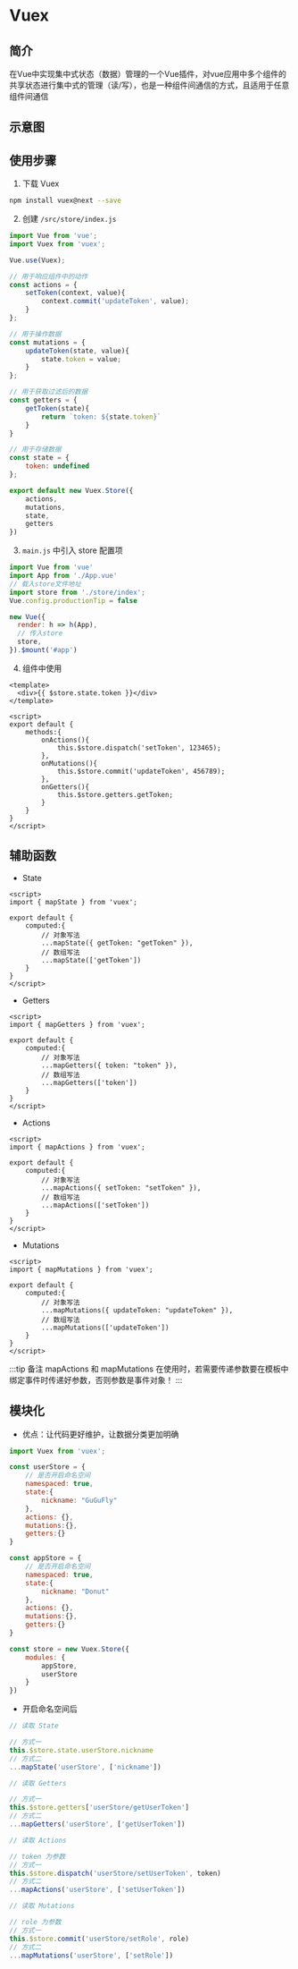 # Vuex

## 简介

在Vue中实现集中式状态（数据）管理的一个Vue插件，对vue应用中多个组件的共享状态进行集中式的管理（读/写），也是一种组件间通信的方式，且适用于任意组件间通信

## 示意图

<n-image src="../../../assets/vue/vuex.png" />

## 使用步骤

1. 下载 Vuex

```bash
npm install vuex@next --save
```

2. 创建 `/src/store/index.js`

```js
import Vue from 'vue';
import Vuex from 'vuex';

Vue.use(Vuex);

// 用于响应组件中的动作
const actions = {
    setToken(context, value){
        context.commit('updateToken', value);
    }
};

// 用于操作数据
const mutations = {
    updateToken(state, value){
        state.token = value;
    }
};

// 用于获取过滤后的数据
const getters = {
    getToken(state){
        return `token: ${state.token}`
    }
}

// 用于存储数据
const state = {
    token: undefined
};

export default new Vuex.Store({
    actions,
    mutations,
    state,
    getters
})
```

3. `main.js` 中引入 store 配置项

```js
import Vue from 'vue'
import App from './App.vue'
// 载入store文件地址
import store from './store/index';
Vue.config.productionTip = false

new Vue({
  render: h => h(App),
  // 传入store
  store,
}).$mount('#app')
```

4. 组件中使用

```vue
<template>
  <div>{{ $store.state.token }}</div>
</template>

<script>
export default {
    methods:{
        onActions(){
            this.$store.dispatch('setToken', 123465);
        },
        onMutations(){
            this.$store.commit('updateToken', 456789);
        },
        onGetters(){
            this.$store.getters.getToken;
        }
    }
}
</script>
```

## 辅助函数

- State

```vue
<script>
import { mapState } from 'vuex';

export default {
    computed:{
        // 对象写法
        ...mapState({ getToken: "getToken" }),
        // 数组写法
        ...mapState(['getToken'])
    }   
}
</script>
```

- Getters

```vue
<script>
import { mapGetters } from 'vuex';

export default {
    computed:{
        // 对象写法
        ...mapGetters({ token: "token" }),
        // 数组写法
        ...mapGetters(['token'])
    }   
}
</script>
```

- Actions

```vue
<script>
import { mapActions } from 'vuex';

export default {
    computed:{
        // 对象写法
        ...mapActions({ setToken: "setToken" }),
        // 数组写法
        ...mapActions(['setToken'])
    }   
}
</script>
```

- Mutations

```vue
<script>
import { mapMutations } from 'vuex';

export default {
    computed:{
        // 对象写法
        ...mapMutations({ updateToken: "updateToken" }),
        // 数组写法
        ...mapMutations(['updateToken'])
    }   
}
</script>
```

:::tip 备注
mapActions 和 mapMutations 在使用时，若需要传递参数要在模板中绑定事件时传递好参数，否则参数是事件对象！
:::

## 模块化

- 优点：让代码更好维护，让数据分类更加明确

```js
import Vuex from 'vuex';

const userStore = {
    // 是否开启命名空间
    namespaced: true,
    state:{
        nickname: "GuGuFly"
    },
    actions: {},
    mutations:{},
    getters:{}
}

const appStore = {
    // 是否开启命名空间
    namespaced: true,
    state:{
        nickname: "Donut"
    },
    actions: {},
    mutations:{},
    getters:{}
}

const store = new Vuex.Store({
    modules: {
        appStore,
        userStore
    }
})
```

- 开启命名空间后

```js
// 读取 State

// 方式一
this.$store.state.userStore.nickname
// 方式二
...mapState('userStore', ['nickname'])

// 读取 Getters

// 方式一
this.$store.getters['userStore/getUserToken']
// 方式二
...mapGetters('userStore', ['getUserToken'])

// 读取 Actions

// token 为参数
// 方式一
this.$store.dispatch('userStore/setUserToken', token)
// 方式二
...mapActions('userStore', ['setUserToken'])

// 读取 Mutations

// role 为参数
// 方式一
this.$store.commit('userStore/setRole', role)
// 方式二
...mapMutations('userStore', ['setRole'])
```
